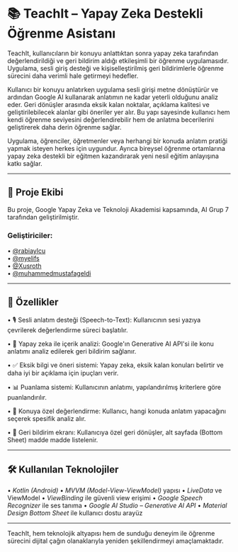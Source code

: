 # 📚 TeachIt – Yapay Zeka Destekli Öğrenme Asistanı

TeachIt, kullanıcıların bir konuyu anlattıktan sonra yapay zeka tarafından değerlendirildiği ve geri bildirim aldığı etkileşimli bir öğrenme uygulamasıdır. Uygulama, sesli giriş desteği ve kişiselleştirilmiş geri bildirimlerle öğrenme sürecini daha verimli hale getirmeyi hedefler.

Kullanıcı bir konuyu anlatırken uygulama sesli girişi metne dönüştürür ve ardından Google AI kullanarak anlatımın ne kadar yeterli olduğunu analiz eder. Geri dönüşler arasında eksik kalan noktalar, açıklama kalitesi ve geliştirilebilecek alanlar gibi öneriler yer alır. Bu yapı sayesinde kullanıcı hem kendi öğrenme seviyesini değerlendirebilir hem de anlatma becerilerini geliştirerek daha derin öğrenme sağlar.

Uygulama, öğrenciler, öğretmenler veya herhangi bir konuda anlatım pratiği yapmak isteyen herkes için uygundur. Ayrıca bireysel öğrenme ortamlarına yapay zeka destekli bir eğitmen kazandırarak yeni nesil eğitim anlayışına katkı sağlar.

---

## 👥 Proje Ekibi

Bu proje, Google Yapay Zeka ve Teknoloji Akademisi kapsamında, AI Grup 7 tarafından geliştirilmiştir.

### Geliştiriciler:

•⁠  ⁠[@rabiaylcu](https://github.com/rabiaylcu)  
•⁠  ⁠[@myelifs](https://github.com/myelifs)  
•⁠  ⁠[@Xusroth](https://github.com/Xusroth)  
•⁠  ⁠[@muhammedmustafageldi](https://github.com/muhammedmustafageldi)  

---

## 🚀 Özellikler

•⁠  ⁠🎙 Sesli anlatım desteği (Speech-to-Text): Kullanıcının sesi yazıya çevrilerek değerlendirme süreci başlatılır.

•⁠  ⁠🧠 Yapay zeka ile içerik analizi: Google'ın Generative AI API'si ile konu anlatımı analiz edilerek geri bildirim sağlanır.

•⁠  ⁠✅ Eksik bilgi ve öneri sistemi: Yapay zeka, eksik kalan konuları belirtir ve daha iyi bir açıklama için ipuçları verir.

•⁠  ⁠📊 Puanlama sistemi: Kullanıcının anlatımı, yapılandırılmış kriterlere göre puanlandırılır.

•⁠  ⁠📌 Konuya özel değerlendirme: Kullanıcı, hangi konuda anlatım yapacağını seçerek spesifik analiz alır.

•⁠  ⁠🧾 Geri bildirim ekranı: Kullanıcıya özel geri dönüşler, alt sayfada (Bottom Sheet) madde madde listelenir.

---

## 🛠 Kullanılan Teknolojiler

•⁠  ⁠*Kotlin (Android)*
•⁠  ⁠*MVVM (Model-View-ViewModel)* yapısı
•⁠  ⁠*LiveData* ve ViewModel
•⁠  ⁠*ViewBinding* ile güvenli view erişimi
•⁠  ⁠*Google Speech Recognizer* ile ses tanıma
•⁠  ⁠*Google AI Studio – Generative AI API*
•⁠  ⁠*Material Design Bottom Sheet* ile kullanıcı dostu arayüz

---

TeachIt, hem teknolojik altyapısı hem de sunduğu deneyim ile öğrenme sürecini dijital çağın olanaklarıyla yeniden şekillendirmeyi amaçlamaktadır.
